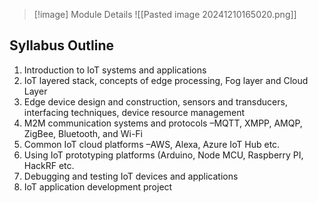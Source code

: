 
> [!image] Module Details
> ![[Pasted image 20241210165020.png]]

## Syllabus Outline

1. Introduction to IoT systems and applications
2. IoT layered stack, concepts of edge processing, Fog layer and Cloud Layer
3. Edge device design and construction, sensors and transducers, interfacing techniques, device resource management
4. M2M communication systems and protocols –MQTT, XMPP, AMQP, ZigBee, Bluetooth, and Wi-Fi
5. Common IoT cloud platforms –AWS, Alexa, Azure IoT Hub etc.
6. Using IoT prototyping platforms (Arduino, Node MCU, Raspberry PI, HackRF etc.
7. Debugging and testing IoT devices and applications
8. IoT application development project